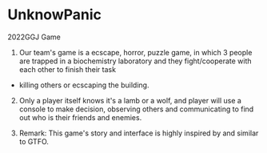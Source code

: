 # UnknowPanic
2022GGJ Game

1. Our team's game is a ecscape, horror, puzzle game, 
in which 3 people are trapped in a biochemistry laboratory and they fight/cooperate with each other to finish their task 
- killing others or ecscaping the building.

2. Only a player itself knows it's a lamb or a wolf, and player will use a console to make decision, observing others and communicating to find out who is their friends and enemies.

3. Remark: This game's story and interface is highly inspired by and similar to GTFO.
